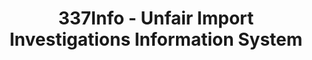 ---
layout: default
bigquery: https://console.cloud.google.com/bigquery?p=patents-public-data&d=usitc_investigations&page=dataset&project=sheets-management-319211
citation: US International Trade Commission 337Info Unfair Import Investigations Information
  System
contributors: US International Trade Comission
cost: None
description: US International Trade Commission 337Info Unfair Import Investigations
  Information System contains data on investigations done under Section 337. Section
  337 declares the infringement of certain statutory intellectual property rights
  and other forms of unfair competition in import trade to be unlawful practices.
  Most Section 337 investigations involve allegations of patent or registered trademark
  infringement.
documentation: FAQ and tutorial available on the site
last_edit: 04/11/2022, 09:45:20
location: https://pubapps2.usitc.gov/337external/
maintained_by: US International Trade Comission
schema_fields:
- invUnfairAct
- docketNo
- investigationNo
- scheduledStartDateEvidHear
- targetDate
- endDateMarkmanHearing
- htsNumbers
- patentNumber
- trademarkNumbers
- internalRemand
- dateComplaintFiled
- investigationType
- teoIdDueDate
- teoProceedingInvolved
- teoReliefGranted
- publication_number
- title
- gcAttorney
- finalDetViolation
- finalIdOnViolationDue
- id
- lastUpdated
- dateCreated
- copyrightNumbers
- markmanHearing
- startDateMarkmanHearing
- actualStartDateEvidHear
- aljAssigned
- ouiiParticipation
- complainant
- finalIdOnViolationIssue
- teoIdIssueDate
- ouiiAttorney
- currentStatus
- patentNumbers
- actualEndDateEvidHear
- finalDetNoViolation
- dateOfPublicationFrNotice
- currentActiveALJ
- scheduledEndDateEvidHear
- respondent
- investigationTermDate
- issueDateOtherNonFinal
- cafcAppeals
shortname: unfair_import_investigations
tags:
- import
- legal
- trade
timeframe: 2008-2021 (prior to 2008 downloadable as a JSON file)
title: 337Info - Unfair Import Investigations Information System
uuid: 2721f5ec-e599-4890-9265-9706719fc71e
---